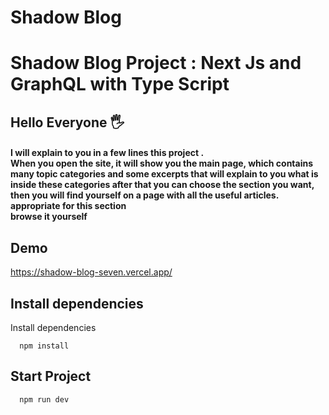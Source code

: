 # Shadow Blog

<h1> Shadow Blog Project : Next Js and GraphQL with Type Script </h1>

## Hello Everyone 🖐

<h4>
 I will explain to you in a few lines this project . <br/>
When you open the site, it will show you the main page, which contains many topic categories and some excerpts that will explain to you what is inside these categories after that you can choose the section you want, then you will find yourself on a page with all the useful articles. appropriate for this section

   <br/>
  browse it yourself
 </h4>

## Demo
https://shadow-blog-seven.vercel.app/

## Install dependencies

Install dependencies

```
  npm install
```

## Start Project

```
  npm run dev
```
